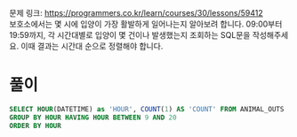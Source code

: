 문제 링크: https://programmers.co.kr/learn/courses/30/lessons/59412  
보호소에서는 몇 시에 입양이 가장 활발하게 일어나는지 알아보려 합니다. 09:00부터 19:59까지, 각 시간대별로 입양이 몇 건이나 발생했는지 조회하는 SQL문을 작성해주세요. 이때 결과는 시간대 순으로 정렬해야 합니다.  
# 풀이
```sql
SELECT HOUR(DATETIME) as 'HOUR', COUNT(1) AS 'COUNT' FROM ANIMAL_OUTS
GROUP BY HOUR HAVING HOUR BETWEEN 9 AND 20
ORDER BY HOUR
```
